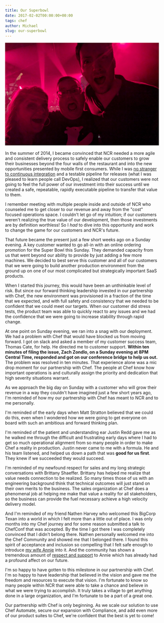 ```yaml
---
title: Our Superbowl
date: 2017-02-02T00:00:00+00:00
tags: chef
author: Michael
slug: our-superbowl
---
```

<div class="full-width">
  <img src="/images/feature-our-superbowl.jpg" alt="Our Superbowl" />
</div>

In the summer of 2014, I became convinced that NCR needed a more agile and consistent delivery process to safely enable our customers to grow their businesses beyond the four walls of the restaurant and into the new opportunities presented by mobile first consumers. While I was [no stranger to continuous integration](/christmas-with-russians/) and a testable pipeline for releases (what I was pleased to learn people call DevOps), I realized that our customers were not going to feel the full power of our investment into their success until we created a safe, repeatable, rapidly executable pipeline to transfer that value to them.

I remember meeting with multiple people inside and outside of NCR who counseled me to get closer to our revenue and away from the "cost" focused operations space. I couldn't let go of my intuition; if our customers weren't realizing the true value of our development, then those investments are by definition worthless! So I _had_ to dive into this opportunity and work to change the game for our customers and NCR's future.

That future became the present just a few short weeks ago on a Sunday evening. A key customer wanted to go all-in with an online ordering promotion for the Super Bowl this Sunday. They demanded capacity from us that went beyond our ability to provide by just adding a few more machines. We decided to best serve this customer and all of our customers that we were going to build another production environment from the ground up on one of our most complicated but strategically important SaaS products.

When I started this journey, this would have been an unthinkable level of risk. But since our forward thinking leadership invested in our partnership with Chef, the new environment was provisioned in a fraction of the time that we expected, and with full safety and consistency that we needed to be confident that we could meet our targets. When our customer did stress tests, the product team was able to quickly react to any issues and we had the confidence that we were going to increase stability through rapid change.

At one point on Sunday evening, we ran into a snag with our deployment. We had a problem with Chef that would have blocked us from moving forward. I got on slack and asked a member of my customer success team, Thomas Cate, for help. He directed me to customer support. **Within ten minutes of filing the issue, Zach Zondlo, on a Sunday evening at 8PM Central Time, responded and got on our conference bridge to help us out.** The problem was resolved in ten minutes. That experience alone was a mic drop moment for our partnership with Chef. The people at Chef know how important operations is and culturally assign the priority and dedication that high severity situations warrant.

As we approach the big day on Sunday with a customer who will grow their revenue in a way they couldn't have imagined just a few short years ago, I'm reminded of how my our partnership with Chef has meant to NCR and to me personally.

I'm reminded of the early days when Matt Stratton believed that we could do this, even when I wondered how we were going to get everyone on board with such an ambitious and forward thinking plan.

I'm reminded of the patient and understanding ear Justin Redd gave me as he walked me through the difficult and frustrating early days where I had to get so much operational alignment from so many people in order to make Chef a reality in production. Justin never came to me with a formula. He and his team listened, and helped us down a path that was **good for us first**. They knew if we succeeded they would succeed.

I'm reminded of my newfound respect for sales and my long strategic conversations with Brittany Shaeffer. Brittany has helped me realize that value needs connection to be realized. So many times those of us with an engineering background think that technical outcomes will just stand on their own merits to the business. The sales organization at Chef does a phenomenal job at helping me make that value a reality for all stakeholders, so the business can provide the fuel necessary achieve a high velocity delivery model.

And I'm reminded of my friend Nathen Harvey who welcomed this BigCorp Texan into a world in which I felt more than a little out of place. I was only months into my Chef journey and for some reason submitted a talk to ChefConf that was accepted. By the time I got there I was completely convinced that I didn't belong there. Nathen personally welcomed me into the Chef Community and showed me that I belonged there. I found this spirit of acceptance and inclusion so compelling that I felt safe enough to introduce [my wife Annie](http://www.anniehedgie.com) into it. And the community has shown a tremendous amount of [respect and support](http://www.anniehedgie.com/leaning-in) to Annie which has already had a profound affect on our future.

I'm so happy to have gotten to this milestone in our partnership with Chef. I'm so happy to have leadership that believed in the vision and gave me the freedom and resources to execute that vision. I'm fortunate to know so many people within NCR that were able to take a chance and believe in what we were trying to accomplish. It truly takes a village to get anything done in a large organization, and I'm fortunate to be a part of a great one.

Our partnership with Chef is only beginning. As we scale our solution to use Chef Automate, secure our expansion with Compliance, and add even more of our product suites to Chef, we're confident that the best is yet to come!  
